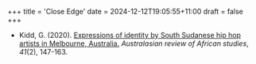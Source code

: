 +++
title = 'Close Edge'
date = 2024-12-12T19:05:55+11:00
draft = false
+++

- Kidd, G. (2020). [Expressions of identity by South Sudanese hip hop artists in Melbourne, Australia.](/writing/Kidd2020CloseToTheEdge.pdf) *Australasian review of African studies*, *41*(2), 147-163.
